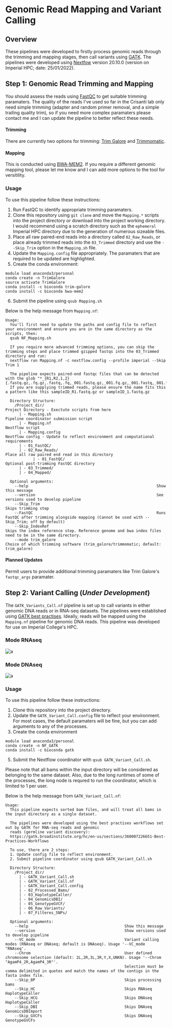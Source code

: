 # Genomic Read Mapping and Variant Calling
## Overview
These pipelines were developed to firstly process genomic reads through the trimming and mapping stages, then call variants using [GATK](https://gatk.broadinstitute.org/hc/en-us). The pipelines were developed using [Nextfow](https://www.nextflow.io/) version 20.10.0 (version on Imperial HPC; date: 25/01/2022). 

## Step 1: Genomic Read Trimming and Mapping
You should assess the reads using [FastQC](https://www.bioinformatics.babraham.ac.uk/projects/fastqc/) to get suitable trimming paramaters. The quality of the reads I've used so far in the Crisanti lab only need simple trimming (adapter and random primer removal, and a simple trailing quality trim), so if you need more complex paramaters please contact me and I can update the pipeline to better reflect these needs.

#### Trimming 
There are currently two options for trimming: [Trim Galore](https://www.bioinformatics.babraham.ac.uk/projects/trim_galore/) and [Trimmomatic](http://www.usadellab.org/cms/?page=trimmomatic).

#### Mapping
This is conducted using [BWA-MEM2](https://github.com/bwa-mem2/bwa-mem2). If you require a different genomic mapping tool, please let me know and I can add more options to the tool for versitility. 

### Usage
To use this pipeline follow these instructions:

  1. Run FastQC to identify appropriate trimming paramaters.
  2. Clone this repository using `git clone` and move the `Mapping.*` scripts into the project directory or download into the project working directory. I would recommend using a scratch directory such as the `ephemeral` Imperial HPC directory due to the generation of numerous sizeable files.
  3. Place all raw paired-end reads into a directory called `02_Raw_Reads`, or place already trimmed reads into the `03_Trimmed` directory and use the `--Skip_Trim` option in the `Mapping.sh` file.
  4. Update the `Mapping.config` file appropriately. The paramaters that are required to be updated are highlighted.
  5. Create the conda environment:
```
module load anaconda3/personal
conda create -n TrimGalore
source activate TrimGalore
conda install -c bioconda trim-galore
conda install -c bioconda bwa-mem2
```
  6. Submit the pipeline using `qsub Mapping.sh`


Below is the help message from `Mapping.nf`:
```
Usage:
  You'll first need to update the paths and config file to reflect your environment and ensure you are in the same directory as the scripts, then:
  qsub NF_Mapping.sh
  
  If you require more advanced trimming options, you can skip the trimming steps and place trimmed gzipped fastqs into the 03_Trimmed directory and run:
  nextflow run Mapping.nf -c nextflow.config --profile imperial --Skip Trim 1

  The pipeline expects paired-end fastqc files that can be detected with the glob "*_{R1,R2,1,2}{.fastq.gz,.fq.gz,.fastq,.fq,_001.fastq.gz,_001.fq.gz,_001.fastq,_001.fq}".
  If you are supplying trimmed reads, please ensure the name fits this a pattern like this sampleID_R1.fastq.gz or sampleID_1.fastq.gz
  
  Directory Structure:
    /Project_dir/                                                 Project Directory - Exectute scripts from here
      | - Mapping.sh                                              Pipeline coordinator submission script
      | - Mapping.nf                                              Nextflow script
      | - Mapping.config                                          Nextflow config - Update to reflect environment and computational requirements
      | - 01_FastQC/                                             
      | - 02_Raw_Reads/                                           Place all raw paired end read in this directory
            | - 01_FastQC/                                        Optional post-trimming FastQC directory
      | - 03_Trimmed/
      | - 04_Mapped/
  
  Optional arguments:
    --help                                                        Show this message
    --version                                                     See versions used to develop pipeline
    --Skip_Trim                                                   Skips trimming step
    --FastQC                                                      Runs FastQC after trimming alongside mapping (Cannot be used with --Skip_Trim; off by default)
    --Skip_IndexRef                                               Skips the index reference step. Reference genome and bwa index files need to be in the same directory.    
    --mode trim_galore                                            Choice of which trimming software (trim_galore/trimmomatic; default: trim_galore)
```
#### Planned Updates

Permit users to provide additional trimming paramaters like Trim Galore's `fastqc_args` paramater.

## Step 2: Variant Calling (*Under Development*)
The `GATK_Variants_Call.nf` pipeline is set up to call variants in either genomic DNA reads or in RNA-seq datasets. The pipelines were established using [GATK best practises](https://gatk.broadinstitute.org/hc/en-us/sections/360007226651-Best-Practices-Workflows). Ideally, reads will be mapped using the `Mapping.nf` pipeline for genomic DNA reads. This pipeline was developed for use on Imperial College's HPC. 

### Mode RNAseq
![a](https://drive.google.com/uc?id=1yLptERtjtDzx36vqAPZCMJgvbhASdsjq)
### Mode DNAseq
![a](https://drive.google.com/uc?id=1HKtzOeobgOVjCXEUE0-5378ocBz6Age7)

### Usage
To use this pipeline follow these instructions:

1. Clone this repository into the project directory.
2. Update the `GATK_Variant_Call.config` file to reflect your environment. For most cases, the default paramaters will be fine, but you can add arguments to any of the processes.
3. Create the conda environment
```
module load anaconda3/personal
conda create -n NF_GATK
conda install -c bioconda gatk
```
5. Submit the Nextflow coordinator with `qsub GATK_Variant_Call.sh`. 

Please note that all bams within the input directory will be considered as belonging to the same dataset. Also, due to the long runtimes of some of the processes, the long node is requred to run the coordinator, which is limited to 1 per user. 

Below is the help message from `GATK_Variant_Call.nf`:
```
Usage:
  This pipeline expects sorted bam files, and will treat all bams in the input directory as a single dataset. 

  The pipelines were developed using the best practises workflows set out by GATK for RNA-seq reads and genomic
  reads (germline variant discovery):
  https://gatk.broadinstitute.org/hc/en-us/sections/360007226651-Best-Practices-Workflows

  To use, there are 2 steps:
  1. Update config file to reflect environment. 
  2. Submit pipeline coordinator using qsub GATK_Variant_Call.sh

  Directory Structure:
    /Project_dir/
      | - GATK_Variant_Call.sh
      | - GATK_Variant_Call.nf
      | - GATK_Variant_Call.config
      | - 02_Processed_Bams/
      | - 03_HaplotypeCaller/
      | - 04_GenomicsDBI/
      | - 05_GenotypeGVCF/
      | - 06_Raw_Variants/
      | - 07_Filteres_SNPs/

  Optional arguments:
    --help                                          Show this message
    --version                                       Show versions used to develop pipeline
    --VC_mode                                       Variant calling modes (RNAseq or DNAseq; default is DNAseq). Usage '--VC_mode "RNAseq'.
    --Chrom                                         User defined chromosome selection (default: 2L,2R,3L,3R,Y,X,UNKN). Usage '--Chrom "AgamP4_2R,AgamP4_3R"'.
                                                    Selection must be comma delimited in quotes and match the names of the contigs in the fasta index file. 
    --Skip_BP                                       Skips processing bams
    --Skip_HC                                       Skips RNAseq HaplotypeCaller
    --Skip_HCG                                      Skips DNAseq HaplotypeCaller
    --Skip_DBI                                      Skips DNAseq GenomicsDBImport
    --Skip_GVCFs                                    Skips DNAseq GenotypeGVCFs
```

